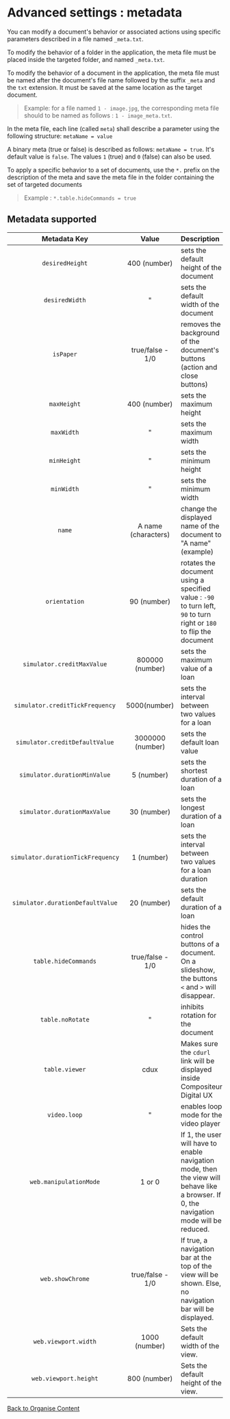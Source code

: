 # Advanced settings : metadata

You can modify a document's behavior or associated actions using specific parameters described in a file named `_meta.txt`.

To modify the behavior of a folder in the application, the meta file must be placed inside the targeted folder, and named `_meta.txt`.

To modify the behavior of a document in the application, the meta file must be named after the document's file name followed by the suffix `_meta` and the `txt` extension. It must be saved at the same location as the target document. 

> Example: for a file named `1 - image.jpg`, the corresponding meta file should to be named as follows : `1 - image_meta.txt`.

In the meta file, each line (called `meta`) shall describe a parameter using the following structure: `metaName = value`

A binary meta (true or false) is described as follows:  `metaName = true`. It's default value is `false`. The values `1` (true) and `0` (false) can also be used.

To apply a specific behavior to a set of documents, use the `*.` prefix on the description of the meta and save the meta file in the folder containing the set of targeted documents

> Example : `*.table.hideCommands = true`


## Metadata supported

| Metadata Key                      | Value               | Description                                                               |
|:---------------------------------:|:-------------------:|:--------------------------------------------------------------------------|
| `desiredHeight`                   | 400 (number)        | sets the default height of the document                                   |
| `desiredWidth`                    | "                   | sets the default width of the document                                    |
| `isPaper`                         | true/false - 1/0    | removes the background of the document's buttons (action and close buttons)|
| `maxHeight`                       | 400 (number)        | sets the maximum height                                                   |
| `maxWidth`                        | "                   | sets the maximum width                                                    |
| `minHeight`                       | "                   | sets the minimum height                                                   |
| `minWidth`                        | "                   | sets the minimum width                                                    |
| `name`                            | A name (characters) | change the displayed name of the document to "A name" (example)           |
| `orientation`                     | 90 (number)         | rotates the document using a specified value : `-90` to turn left, `90` to turn right or `180` to flip the document |
| `simulator.creditMaxValue`        | 800000 (number)     | sets the maximum value of a loan                                          |
| `simulator.creditTickFrequency`   | 5000(number)        | sets the interval between two values for a loan                           |
| `simulator.creditDefaultValue`    | 3000000 (number)    | sets the default loan value                                               |
| `simulator.durationMinValue`      | 5 (number)          | sets the shortest duration of a loan                                      |
| `simulator.durationMaxValue`      | 30 (number)         | sets the longest duration of a loan                                       |
| `simulator.durationTickFrequency` | 1 (number)          | sets the interval between two values for a loan duration                  |
| `simulator.durationDefaultValue`  | 20 (number)         | sets the default duration of a loan                                       |
| `table.hideCommands`              | true/false - 1/0    | hides the control buttons of a document. On a slideshow, the buttons `<` and `>` will disappear. |
| `table.noRotate`                  | "                   | inhibits rotation for the document                                        |
| `table.viewer`                    | cdux                | Makes sure the `cdurl` link will be displayed inside Compositeur Digital UX |
| `video.loop`                      | "                   | enables loop mode for the video player                                    |
| `web.manipulationMode`            | 1 or 0              | If 1, the user will have to enable navigation mode, then the view will behave like a browser. If 0, the navigation mode will be reduced. |
| `web.showChrome`                  | true/false - 1/0    | If true, a navigation bar at the top of the view will be shown. Else, no navigation bar will be displayed. |
| `web.viewport.width`              | 1000 (number)       | Sets the default width of the view.                                       |
| `web.viewport.height`             | 800 (number)        | Sets the default height of the view.                                      |

<!--| `table.noScale` | " | inhibits resizing for the document |-->
<!--| `table.noMove` | " | inhibits moving the document | -->

[Back to Organise Content](index.md)
